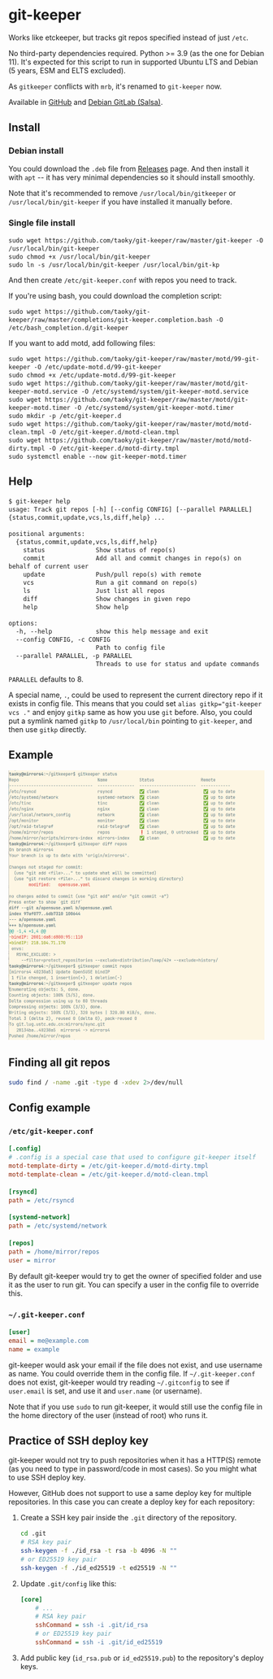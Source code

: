 # git-keeper

Works like etckeeper, but tracks git repos specified instead of just `/etc`.

No third-party dependencies required. Python >= 3.9 (as the one for Debian 11). It's expected for this script to run in supported Ubuntu LTS and Debian (5 years, ESM and ELTS excluded).

As `gitkeeper` conflicts with `mrb`, it's renamed to `git-keeper` now.

Available in [GitHub](https://github.com/taoky/git-keeper) and [Debian GitLab (Salsa)](https://salsa.debian.org/taoky/git-keeper).

## Install

### Debian install

You could download the `.deb` file from [Releases](https://github.com/taoky/git-keeper/releases/tag/rolling) page. And then install it with `apt` -- it has very minimal dependencies so it should install smoothly.

Note that it's recommended to remove `/usr/local/bin/gitkeeper` or `/usr/local/bin/git-keeper` if you have installed it manually before.

### Single file install

```shell
sudo wget https://github.com/taoky/git-keeper/raw/master/git-keeper -O /usr/local/bin/git-keeper
sudo chmod +x /usr/local/bin/git-keeper
sudo ln -s /usr/local/bin/git-keeper /usr/local/bin/git-kp
```

And then create `/etc/git-keeper.conf` with repos you need to track.

If you're using bash, you could download the completion script:

```shell
sudo wget https://github.com/taoky/git-keeper/raw/master/completions/git-keeper.completion.bash -O /etc/bash_completion.d/git-keeper
```

If you want to add motd, add following files:

```shell
sudo wget https://github.com/taoky/git-keeper/raw/master/motd/99-git-keeper -O /etc/update-motd.d/99-git-keeper
sudo chmod +x /etc/update-motd.d/99-git-keeper
sudo wget https://github.com/taoky/git-keeper/raw/master/motd/git-keeper-motd.service -O /etc/systemd/system/git-keeper-motd.service
sudo wget https://github.com/taoky/git-keeper/raw/master/motd/git-keeper-motd.timer -O /etc/systemd/system/git-keeper-motd.timer
sudo mkdir -p /etc/git-keeper.d
sudo wget https://github.com/taoky/git-keeper/raw/master/motd/motd-clean.tmpl -O /etc/git-keeper.d/motd-clean.tmpl
sudo wget https://github.com/taoky/git-keeper/raw/master/motd/motd-dirty.tmpl -O /etc/git-keeper.d/motd-dirty.tmpl
sudo systemctl enable --now git-keeper-motd.timer
```

## Help

```console
$ git-keeper help
usage: Track git repos [-h] [--config CONFIG] [--parallel PARALLEL] {status,commit,update,vcs,ls,diff,help} ...

positional arguments:
  {status,commit,update,vcs,ls,diff,help}
    status              Show status of repo(s)
    commit              Add all and commit changes in repo(s) on behalf of current user
    update              Push/pull repo(s) with remote
    vcs                 Run a git command on repo(s)
    ls                  Just list all repos
    diff                Show changes in given repo
    help                Show help

options:
  -h, --help            show this help message and exit
  --config CONFIG, -c CONFIG
                        Path to config file
  --parallel PARALLEL, -p PARALLEL
                        Threads to use for status and update commands
```

`PARALLEL` defaults to 8.

A special name, `.`, could be used to represent the current directory repo if it exists in config file. This means that you could set `alias gitkp="git-keeper vcs ."` and enjoy `gitkp` same as how you use `git` before. Also, you could put a symlink named `gitkp` to `/usr/local/bin` pointing to `git-keeper`, and then use `gitkp` directly.

## Example

![Screenshot](assets/example.png)

## Finding all git repos

```bash
sudo find / -name .git -type d -xdev 2>/dev/null
```

## Config example

### `/etc/git-keeper.conf`

```ini
[.config]
# .config is a special case that used to configure git-keeper itself
motd-template-dirty = /etc/git-keeper.d/motd-dirty.tmpl
motd-template-clean = /etc/git-keeper.d/motd-clean.tmpl

[rsyncd]
path = /etc/rsyncd

[systemd-network]
path = /etc/systemd/network

[repos]
path = /home/mirror/repos
user = mirror
```

By default git-keeper would try to get the owner of specified folder and use it as the user to run git. You can specify a user in the config file to override this.

### `~/.git-keeper.conf`

```ini
[user]
email = me@example.com
name = example
```

git-keeper would ask your email if the file does not exist, and use username as name. You could override them in the config file. If `~/.git-keeper.conf` does not exist, git-keeper would try reading `~/.gitconfig` to see if `user.email` is set, and use it and `user.name` (or username).

Note that if you use `sudo` to run git-keeper, it would still use the config file in the home directory of the user (instead of root) who runs it.

## Practice of SSH deploy key

git-keeper would not try to push repositories when it has a HTTP(S) remote (as you need to type in password/code in most cases). So you might what to use SSH deploy key.

However, GitHub does not support to use a same deploy key for multiple repositories. In this case you can create a deploy key for each repository:

1. Create a SSH key pair inside the `.git` directory of the repository.

    ```bash
    cd .git
    # RSA key pair
    ssh-keygen -f ./id_rsa -t rsa -b 4096 -N ""
    # or ED25519 key pair
    ssh-keygen -f ./id_ed25519 -t ed25519 -N ""
    ```

2. Update `.git/config` like this:

    ```ini
    [core]
        # ...
        # RSA key pair
        sshCommand = ssh -i .git/id_rsa
        # or ED25519 key pair
        sshCommand = ssh -i .git/id_ed25519
    ```

3. Add public key (`id_rsa.pub` or `id_ed25519.pub`) to the repository's deploy keys.
